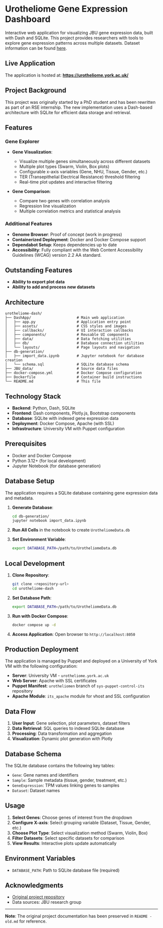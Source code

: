 # Urotheliome Gene Expression Dashboard

Interactive web application for visualizing JBU gene expression data, built with Dash and SQLite. This project provides researchers with tools to explore gene expression patterns across multiple datasets. Dataset information can be found [here](https://docs.google.com/document/d/1yJYfFn6kdUS2KAp1tuGDLEzuR2hsscdESQTpLCxH1wU).

## Live Application

The application is hosted at: **https://urotheliome.york.ac.uk/**

## Project Background

This project was originally started by a PhD student and has been rewritten as part of an RSE internship. The new implementation uses a Dash-based architecture with SQLite for efficient data storage and retrieval.

## Features

### Gene Explorer
- **Gene Visualization**: 
  - Visualize multiple genes simultaneously across different datasets
  - Multiple plot types (Swarm, Violin, Box plots)
  - Configurable x-axis variables (Gene, NHU, Tissue, Gender, etc.)
  - TER (Transepithelial Electrical Resistance) threshold filtering
  - Real-time plot updates and interactive filtering

- **Gene Comparison**:
  - Compare two genes with correlation analysis
  - Regression line visualization
  - Multiple correlation metrics and statistical analysis

### Additional Features
- **Genome Browser**: Proof of concept (work in progress)
- **Containerized Deployment**: Docker and Docker Compose support
- **Dependabot Setup**: Keeps dependencies up to date
- **Accessibility**: Fully compliant with the Web Content Accessibility Guidelines (WCAG) version 2.2 AA standard.

## Outstanding Features

- **Ability to export plot data**
- **Ability to add and process new datasets**


## Architecture

```
urotheliome-dash/
├── DashApp/                     # Main web application
│   ├── app.py                   # Application entry point
│   ├── assets/                  # CSS styles and images
│   ├── callbacks/               # UI interaction callbacks
│   ├── components/              # Reusable UI components
│   ├── data/                    # Data fetching utilities
│   ├── db/                      # Database connection utilities
│   └── layouts/                 # Page layouts and navigation
├── db-generation/               
│   ├── import_data.ipynb        # Jupyter notebook for database creation
│   └── schema.sql               # SQLite database schema
├── JBU_data/                    # Source data files
├── docker-compose.yml           # Docker Compose configuration
├── Dockerfile                   # Container build instructions
└── README.md                    # This file
```

## Technology Stack

- **Backend**: Python, Dash, SQLite
- **Frontend**: Dash components, Plotly.js, Bootstrap components
- **Database**: SQLite with indexed gene expression data
- **Deployment**: Docker Compose, Apache (with SSL)
- **Infrastructure**: University VM with Puppet configuration

## Prerequisites

- Docker and Docker Compose
- Python 3.12+ (for local development)
- Jupyter Notebook (for database generation)

## Database Setup

The application requires a SQLite database containing gene expression data and metadata.

1. **Generate Database**:
   ```bash
   cd db-generation/
   jupyter notebook import_data.ipynb
   ```
   
2. **Run All Cells** in the notebook to create `UrotheliomeData.db`

3. **Set Environment Variable**:
   ```bash
   export DATABASE_PATH=/path/to/UrotheliomeData.db
   ```

## Local Development

1. **Clone Repository**:
   ```bash
   git clone <repository-url>
   cd urotheliome-dash
   ```

2. **Set Database Path**:
   ```bash
   export DATABASE_PATH=/path/to/UrotheliomeData.db
   ```

3. **Run with Docker Compose**:
   ```bash
   docker compose up -d
   ```

4. **Access Application**:
   Open browser to `http://localhost:8050`

## Production Deployment

The application is managed by Puppet and deployed on a University of York VM with the following configuration:

- **Server**: University VM - `urotheliome.york.ac.uk`
- **Web Server**: Apache with SSL certificates
- **Puppet Manifest**: `urotheliomen` branch of `sys-puppet-control-its` repository
- **Apache Module**: `its_apache` module for vhost and SSL configuration

## Data Flow

1. **User Input**: Gene selection, plot parameters, dataset filters
2. **Data Retrieval**: SQL queries to indexed SQLite database
3. **Processing**: Data transformation and aggregation
4. **Visualization**: Dynamic plot generation with Plotly

## Database Schema

The SQLite database contains the following key tables:

- `Gene`: Gene names and identifiers
- `Sample`: Sample metadata (tissue, gender, treatment, etc.)
- `GeneExpression`: TPM values linking genes to samples
- `Dataset`: Dataset names

## Usage

1. **Select Genes**: Choose genes of interest from the dropdown
2. **Configure X-axis**: Select grouping variable (Dataset, Tissue, Gender, etc.)
3. **Choose Plot Type**: Select visualization method (Swarm, Violin, Box)
4. **Filter Datasets**: Select specific datasets for comparison
5. **View Results**: Interactive plots update automatically

## Environment Variables

- `DATABASE_PATH`: Path to SQLite database file (required)

## Acknowledgments

- [Original project repository](https://github.com/vladUng/visualisation)
- Data sources: JBU research group

---

**Note**: The original project documentation has been preserved in `README - old.md` for reference. 